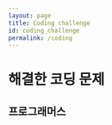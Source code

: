 ```yaml
---
layout: page
title: Coding challenge
id: coding_challenge
permalink: /coding
---
```


# 해결한 코딩 문제

## 프로그래머스

<script language="JavaScript">
	for(int i = 0; i < 10; i++) {
		document.write("- ", i);
	}
</script>
